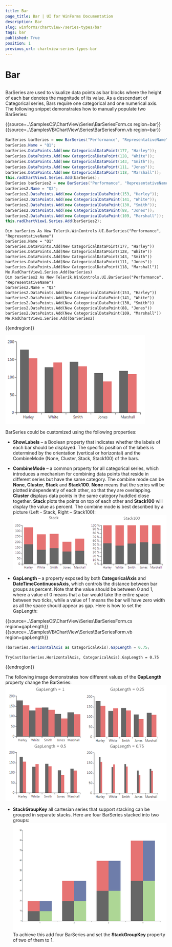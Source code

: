 ```yaml
---
title: Bar
page_title: Bar | UI for WinForms Documentation
description: Bar
slug: winforms/chartview-/series-types/bar
tags: bar
published: True
position: 1
previous_url: chartview-series-types-bar
---
```


# Bar



## 

BarSeries are used to visualize data points as bar blocks where the height of each bar denotes the magnitude of its value. As a descendant of Categorical series, Bars require one categorical and one numerical axis. The following snippet demonstrates how to manually populate two BarSeries: 

{{source=..\SamplesCS\ChartView\Series\BarSeriesForm.cs region=bar}} 
{{source=..\SamplesVB\ChartView\Series\BarSeriesForm.vb region=bar}} 

````C#
BarSeries barSeries = new BarSeries("Performance", "RepresentativeName");
barSeries.Name = "Q1";
barSeries.DataPoints.Add(new CategoricalDataPoint(177, "Harley"));
barSeries.DataPoints.Add(new CategoricalDataPoint(128, "White"));
barSeries.DataPoints.Add(new CategoricalDataPoint(143, "Smith"));
barSeries.DataPoints.Add(new CategoricalDataPoint(111, "Jones"));
barSeries.DataPoints.Add(new CategoricalDataPoint(118, "Marshall")); 
this.radChartView1.Series.Add(barSeries);
BarSeries barSeries2 = new BarSeries("Performance", "RepresentativeName");
barSeries2.Name = "Q2";
barSeries2.DataPoints.Add(new CategoricalDataPoint(153, "Harley"));
barSeries2.DataPoints.Add(new CategoricalDataPoint(141, "White"));
barSeries2.DataPoints.Add(new CategoricalDataPoint(130, "Smith"));
barSeries2.DataPoints.Add(new CategoricalDataPoint(88, "Jones"));
barSeries2.DataPoints.Add(new CategoricalDataPoint(109, "Marshall"));
this.radChartView1.Series.Add(barSeries2);

````
````VB.NET
Dim barSeries As New Telerik.WinControls.UI.BarSeries("Performance", "RepresentativeName")
barSeries.Name = "Q1"
barSeries.DataPoints.Add(New CategoricalDataPoint(177, "Harley"))
barSeries.DataPoints.Add(New CategoricalDataPoint(128, "White"))
barSeries.DataPoints.Add(New CategoricalDataPoint(143, "Smith"))
barSeries.DataPoints.Add(New CategoricalDataPoint(111, "Jones"))
barSeries.DataPoints.Add(New CategoricalDataPoint(118, "Marshall"))
Me.RadChartView1.Series.Add(barSeries)
Dim barSeries2 As New Telerik.WinControls.UI.BarSeries("Performance", "RepresentativeName")
barSeries2.Name = "Q2"
barSeries2.DataPoints.Add(New CategoricalDataPoint(153, "Harley"))
barSeries2.DataPoints.Add(New CategoricalDataPoint(141, "White"))
barSeries2.DataPoints.Add(New CategoricalDataPoint(130, "Smith"))
barSeries2.DataPoints.Add(New CategoricalDataPoint(88, "Jones"))
barSeries2.DataPoints.Add(New CategoricalDataPoint(109, "Marshall"))
Me.RadChartView1.Series.Add(barSeries2)

````

{{endregion}} 


![chartview-series-types-bar 001](images/chartview-series-types-bar001.png)

BarSeries could be customized using the following properties:
        

* __ShowLabels__ – a Boolean property that indicates whether the labels of each bar should be displayed. The specific position of the labels is determined by the orientation (vertical or horizontal) and the CombineMode (None, Cluster, Stack, Stack100) of the bars.
            

* __CombineMode__ – a common property for all categorical series, which introduces a mechanism for combining data points that reside in different series but have the same category. The combine mode can be __None__, __Cluster__, __Stack__ and __Stack100__. __None__ means that the series will be plotted independently of each other, so that they are overlapping. __Cluster__ displays data points in the same category  huddled close together. __Stack__ plots the points on top of each other and __Stack100__ will display the value as percent. The combine mode is best described by a picture (Left - Stack, Right – Stack100): ![chartview-series-types-bar 002](images/chartview-series-types-bar002.png)

* __GapLength__ – a property exposed by both __CategoricalAxis__ and __DateTimeContinuousAxis__, which controls the distance between bar groups as percent. Note that the value should be between 0 and 1, where a value of 0 means that a bar would take the entire space between two ticks, while a value of 1 means the bar will have zero width as all the space should appear as gap. Here is how to set the GapLength: 

{{source=..\SamplesCS\ChartView\Series\BarSeriesForm.cs region=gapLength}} 
{{source=..\SamplesVB\ChartView\Series\BarSeriesForm.vb region=gapLength}} 

````C#
(barSeries.HorizontalAxis as CategoricalAxis).GapLength = 0.75;

````
````VB.NET
TryCast(barSeries.HorizontalAxis, CategoricalAxis).GapLength = 0.75

````

{{endregion}} 


The following image demonstrates how different values of the __GapLength__ property change the BarSeries:
![chartview-series-types-bar 003](images/chartview-series-types-bar003.png)

* __StackGroupKey__ all cartesian series that support stacking can be grouped in separate stacks. Here are four BarSeries stacked into two groups:
![chartview-series-types-bar 004](images/chartview-series-types-bar004.png)To achieve this add four BarSeries and set the __StackGroupKey__ property of two of them to 1.
            
